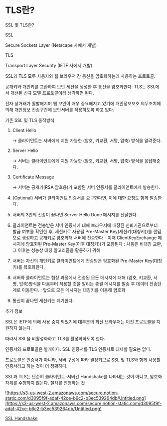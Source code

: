 ﻿# TLS란?

SSL 및 TLS란?

SSL

Secure Sockets Layer (Netscape 사에서 개발)

TLS

Transport Layer Security (IETF 사에서 개발)

SSL과 TLS 모두 사용자와 웹 브라우저 간 통신을 암호화하는데 사용하는 프로토콜.

공개키와 개인키를 교환하여 보안 세션을 생성한 후 통신을 암호화한다. TLS는 SSL에서 개선된 신규 모델 프로토콜이라 생각하면 된다.

전자 상거래가 활발해지며 웹 보안이 매우 중요해지고 있기에 개인정보보호 의무조치에 의해 개인정보 전송구간에 보안서버를 적용하도록 하고 있다.

기존 SSL 및 TLS 동작방식

1.  Client Hello
    
    → 클라이언트는 서버에게 지원 가능한 (암호, 키교환, 서명, 압축) 방식을 알려준다.
    
2.  Server Hello
    
    → 서버는 클라이언트에게 지원 가능한 (암호, 키교환, 서명, 압축) 방식을 응답해준다.
    
3.  Certificate Message
    
    → 서버는 공개키(RSA 암호용)가 포함된 서버 인증서를 클라이언트에게 발송한다.
    
4.  (Optional) 서버가 클라이언트 인증서를 요구한다면, 이에 대한 요청도 함께 발송한다.
    
5.  서버의 3번의 전송이 끝나면 Server Hello Done 메시지를 전달한다.
    
6.  클라이언트는 전송받은 서버 인증서에 대해 브라우저에 내장된 신뢰기관으로부터 발급 여부를 확인한 후, 세션키로 사용될 Pre-Master Key(세션키(대칭키))를 랜덤으로 생성하고 공개키로 암호화해 서버에 전송한다 - 이때 ClientKeyExchange 메시지에 암호화된 Pre-Master Key(이후 대칭키))가 포함된다 : 처음은 비대칭 교환, 그 이후는 성능상 대칭 알고리즘을 활용하기 위해
    
7.  서버는 자신의 개인키로 클라이언트에게 전송받은 암호화된 Pre-Master Key(대칭키)를 복호화한다.
    
8.  서버와 클라이언트는 협상 과정에서 전송된 모든 메시지에 대해 (암호, 키교환, 서명, 압축)방식을 다음부터 적용할 것을 알리는 종결 메시지를 발송 후 데이터 전송단계로 이동한다. : 앞으로 모든 메시지는 대칭키를 이용해 암호화
    
9.  통신이 끝나면 세션키는 폐기한다.
    

추가 정보

SSL은 IETF에 의해 사용 중지 되었기에 대부분의 최신 브라우저는 이전 프로토콜을 지원하지 않는다.

따라서 SSL을 비활성화하고 TLS를 활성화하도록 한다.

인증서와 프로토콜은 별개이다. SSL 인증서를 TLS 인증서로 대체할 필요는 없다.

프로토콜은 인증서가 아니라, 서버 구성에 따라 결정되므로 SSL 및 TLS와 함께 사용할 인증서라고 하는 것이 더 정확하다.

SSL과 TLS는 단순히 클라이언트-서버간 Handshake를 나타내는 것이 아니고, 암호화 자체를 수행하지 않는다. 절차를 진행하는 것

![https://s3-us-west-2.amazonaws.com/secure.notion-static.com/d3095f9f-adaf-42ce-b6c2-b3ec539264db/Untitled.png](https://s3-us-west-2.amazonaws.com/secure.notion-static.com/d3095f9f-adaf-42ce-b6c2-b3ec539264db/Untitled.png)

[SSL Handshake](https://darksoulstory.tistory.com/57)
